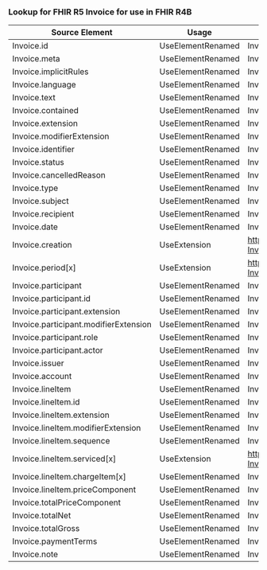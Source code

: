 ### Lookup for FHIR R5 Invoice for use in FHIR R4B

| Source Element | Usage | Target |
| -------------- | ----- | ------ |
| Invoice.id | UseElementRenamed | Invoice.id |
| Invoice.meta | UseElementRenamed | Invoice.meta |
| Invoice.implicitRules | UseElementRenamed | Invoice.implicitRules |
| Invoice.language | UseElementRenamed | Invoice.language |
| Invoice.text | UseElementRenamed | Invoice.text |
| Invoice.contained | UseElementRenamed | Invoice.contained |
| Invoice.extension | UseElementRenamed | Invoice.extension |
| Invoice.modifierExtension | UseElementRenamed | Invoice.modifierExtension |
| Invoice.identifier | UseElementRenamed | Invoice.identifier |
| Invoice.status | UseElementRenamed | Invoice.status |
| Invoice.cancelledReason | UseElementRenamed | Invoice.cancelledReason |
| Invoice.type | UseElementRenamed | Invoice.type |
| Invoice.subject | UseElementRenamed | Invoice.subject |
| Invoice.recipient | UseElementRenamed | Invoice.recipient |
| Invoice.date | UseElementRenamed | Invoice.date |
| Invoice.creation | UseExtension | http://hl7.org/fhir/5.0/StructureDefinition/extension-Invoice.creation |
| Invoice.period[x] | UseExtension | http://hl7.org/fhir/5.0/StructureDefinition/extension-Invoice.period |
| Invoice.participant | UseElementRenamed | Invoice.participant |
| Invoice.participant.id | UseElementRenamed | Invoice.participant.id |
| Invoice.participant.extension | UseElementRenamed | Invoice.participant.extension |
| Invoice.participant.modifierExtension | UseElementRenamed | Invoice.participant.modifierExtension |
| Invoice.participant.role | UseElementRenamed | Invoice.participant.role |
| Invoice.participant.actor | UseElementRenamed | Invoice.participant.actor |
| Invoice.issuer | UseElementRenamed | Invoice.issuer |
| Invoice.account | UseElementRenamed | Invoice.account |
| Invoice.lineItem | UseElementRenamed | Invoice.lineItem |
| Invoice.lineItem.id | UseElementRenamed | Invoice.lineItem.id |
| Invoice.lineItem.extension | UseElementRenamed | Invoice.lineItem.extension |
| Invoice.lineItem.modifierExtension | UseElementRenamed | Invoice.lineItem.modifierExtension |
| Invoice.lineItem.sequence | UseElementRenamed | Invoice.lineItem.sequence |
| Invoice.lineItem.serviced[x] | UseExtension | http://hl7.org/fhir/5.0/StructureDefinition/extension-Invoice.lineItem.serviced |
| Invoice.lineItem.chargeItem[x] | UseElementRenamed | Invoice.lineItem.chargeItem[x] |
| Invoice.lineItem.priceComponent | UseElementRenamed | Invoice.lineItem.priceComponent |
| Invoice.totalPriceComponent | UseElementRenamed | Invoice.totalPriceComponent |
| Invoice.totalNet | UseElementRenamed | Invoice.totalNet |
| Invoice.totalGross | UseElementRenamed | Invoice.totalGross |
| Invoice.paymentTerms | UseElementRenamed | Invoice.paymentTerms |
| Invoice.note | UseElementRenamed | Invoice.note |

